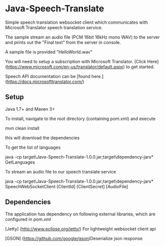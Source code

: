 # Java-Speech-Translate

Simple speech translation websocket client which communicates with Microsoft Translator speech translation service.

The sample stream an audio file (PCM 16bit 16kHz mono WAV) to the server and prints out the "Final text" from the server in console.

A sample file is provided "HelloWorld.wav"

You will need to setup a subscription with Microsoft Translator. [Click Here] (https://www.microsoft.com/en-us/translator/default.aspx) to get started.

Speech API documentation can be [found here.] (https://docs.microsofttranslator.com/)


## Setup
Java 1.7+ and Maven 3+

To install, navigate to the root directory (containing pom.xml) and execute

mvn clean install

this will download the dependencies

To get the list of languages

java -cp target\Java-Speech-Translate-1.0.0.jar;target\dependency-jars\* GetLanguages

To stream an audio file to our speech translate service

java -cp target\Java-Speech-Translate-1.0.0.jar;target\dependency-jars\* SpeechWebSocketClient [ClientId] [ClientSecret] [AudioFile]


## Dependencies
The application has dependency on following external libraries, which are configured in pom.xml

[Jetty] (http://www.eclipse.org/jetty/) For lightweight websocket client api

[GSON] (https://github.com/google/gson)Deserialize json response
